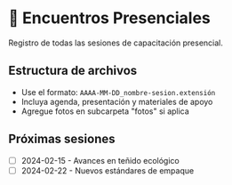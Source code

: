 
# 📅 Encuentros Presenciales

Registro de todas las sesiones de capacitación presencial.

## Estructura de archivos
- Use el formato: `AAAA-MM-DD_nombre-sesion.extensión`
- Incluya agenda, presentación y materiales de apoyo
- Agregue fotos en subcarpeta "fotos" si aplica

## Próximas sesiones
- [ ] 2024-02-15 - Avances en teñido ecológico
- [ ] 2024-02-22 - Nuevos estándares de empaque
